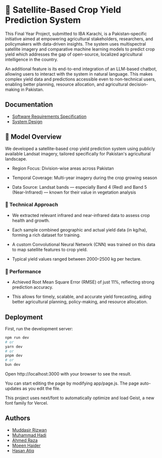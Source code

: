 
# 🌾 Satellite-Based Crop Yield Prediction System

This Final Year Project, submitted to IBA Karachi, is a Pakistan-specific initiative aimed at empowering agricultural stakeholders, researchers, and policymakers with data-driven insights. The system uses multispectral satellite imagery and comparative machine learning models to predict crop yield which addresses the gap of open-source, localized agricultural intelligence in the country.

An additional feature is its end-to-end integration of an LLM-based chatbot, allowing users to interact with the system in natural language. This makes complex yield data and predictions accessible even to non-technical users, enabling better planning, resource allocation, and agricultural decision-making in Pakistan.

## Documentation

- [Software Requirements Specification](https://www.overleaf.com/read/wjrczkthrrpc#1c0eb4)
- [System Design](https://www.overleaf.com/read/hnnxdkxhwyjt#e40bdf)


## 🧠 Model Overview
We developed a satellite-based crop yield prediction system using publicly available Landsat imagery, tailored specifically for Pakistan's agricultural landscape.

- Region Focus: Division-wise areas across Pakistan

- Temporal Coverage: Multi-year imagery during the crop growing season

- Data Source: Landsat bands — especially Band 4 (Red) and Band 5 (Near-Infrared) — known for their value in vegetation analysis

### 🔧 Technical Approach
- We extracted relevant infrared and near-infrared data to assess crop health and growth.

- Each sample combined geographic and actual yield data (in kg/ha), forming a rich dataset for training.

- A custom Convolutional Neural Network (CNN) was trained on this data to map satellite features to crop yield.

- Typical yield values ranged between 2000–2500 kg per hectare.

### 🎯 Performance
- Achieved Root Mean Square Error (RMSE) of just 11%, reflecting strong prediction accuracy.

- This allows for timely, scalable, and accurate yield forecasting, aiding better agricultural planning, policy-making, and resource allocation.


## Deployment

First, run the development server:

```bash
npm run dev
# or
yarn dev
# or
pnpm dev
# or
bun dev

```

Open http://localhost:3000 with your browser to see the result.

You can start editing the page by modifying app/page.js. The page auto-updates as you edit the file.

This project uses next/font to automatically optimize and load Geist, a new font family for Vercel.

## Authors

- [Muddasir Rizwan](https://github.com/Muddasirr)
- [Muhammad Hadi](https://github.com/Theycallmeinsane)
- [Ahmed Raza](https://github.com/Ahmeddraaza)
- [Moeen Haider](https://github.com/MoeenH)
- [Hasan Atiq](https://github.com)



